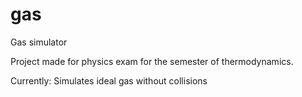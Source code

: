 # gas
Gas simulator

Project made for physics exam for the semester of thermodynamics.

Currently:
Simulates ideal gas without collisions
